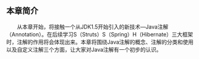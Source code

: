 
## 本章简介
&emsp;&emsp;从本章开始，将接触一个从JDK1.5开始引入的新技术—Java注解（Annotation）。在后续学习S（Struts）S（Spring）H（Hibernate）三大框架时，注解的作用将会体现出来。本章将围绕Java注解的概念、注解的分类和使用以及自定义注解三个方面，让大家对Java注解有一个初步的认识。

 

 

 
